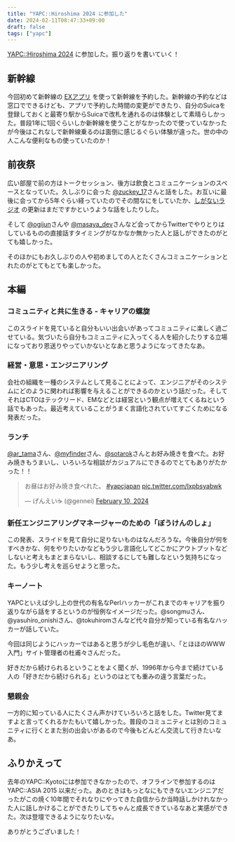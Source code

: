```yaml
---
title: "YAPC::Hiroshima 2024 に参加した"
date: 2024-02-11T08:47:33+09:00
draft: false
tags: ["yapc"]
---
```


[YAPC::Hiroshima 2024](https://yapcjapan.org/2024hiroshima/) に参加した。振り返りを書いていく！

## 新幹線

今回初めて新幹線の [EXアプリ](https://expy.jp/lp/app/) を使って新幹線を予約した。新幹線の予約などは窓口でできるけども、アプリで予約した時間の変更ができたり、自分のSuicaを登録しておくと最寄り駅からSuicaで改札を通れるのは体験として素晴らしかった。普段1年に1回ぐらいしか新幹線を使うことがなかったので使っていなかったが今後はこれなしで新幹線乗るのは面倒に感じるぐらい体験が違った。世の中の人こんな便利なもの使っていたのか！

## 前夜祭

広い部屋で前の方はトークセッション、後方は飲食とコミュニケーションのスペースとなっていた。久しぶりに会った [@zuckey_17](https://twitter.com/zuckey_17)さんと話をした。お互いに最後に会ってから5年ぐらい経っていたのでその間なにをしていたか、[しがないラジオ](https://twitter.com/shiganaiRadio) の更新はまだですかというような話をしたりした。

そして [@ogijun](https://twitter.com/ogijun)さんや [@masaya_dev](https://twitter.com/masaya_dev)さんなど会ってからTwitterでやりとりはしているものの直接話すタイミングがなかなか無かった人と話しができたのがとても嬉しかった。

そのほかにもお久しぶりの人や初めましての人とたくさんコミュニケーションとれたのがとてもとても楽しかった。

## 本編

### コミュニティと共に生きる - キャリアの螺旋

<script defer class="speakerdeck-embed" data-id="9f7a500cb9784dccbccb5f6aa540942a" data-ratio="1.7772511848341233" src="//speakerdeck.com/assets/embed.js"></script>

このスライドを見ていると自分もいい出会いがあってコミュニティに楽しく過ごせている。気づいたら自分もコミュニティに入ってくる人を紹介したりする立場になっており恩送りやっていかないとなあと思うようになってきたなあ。

### 経営・意思・エンジニアリング
<script defer class="speakerdeck-embed" data-id="a0c9a6d02aa244eeb5bfa0c0b28cb2e1" data-ratio="1.7772511848341233" src="//speakerdeck.com/assets/embed.js"></script>

会社の組織を一種のシステムとして見ることによって、エンジニアがそのシステムにどのように関われば影響を与えることができるのかという話だった。そしてそれはCTOはテックリード、EMなどとは経営という観点が増えてくるねという話でもあった。最近考えていることがうまく言語化されていてすごくためになる発表だった。

### ランチ

[@ar_tama](https://twitter.com/ar_tama)さん、[@myfinder](https://twitter.com/myfinder)さん、[@sotarok](https://twitter.com/sotarok)さんとお好み焼きを食べた。お好み焼きもうまいし、いろいろな相談がカジュアルにできるのでとてもありがたかった！！

<blockquote class="twitter-tweet"><p lang="ja" dir="ltr">お昼はお好み焼き食べれた。 <a href="https://twitter.com/hashtag/yapcjapan?src=hash&amp;ref_src=twsrc%5Etfw">#yapcjapan</a> <a href="https://t.co/Ixpbsyabwk">pic.twitter.com/Ixpbsyabwk</a></p>&mdash; げんえい☕ (@gennei) <a href="https://twitter.com/gennei/status/1756178546471686528?ref_src=twsrc%5Etfw">February 10, 2024</a></blockquote> <script async src="https://platform.twitter.com/widgets.js" charset="utf-8"></script>

###  新任エンジニアリングマネージャーのための「ぼうけんのしょ」

<script defer class="speakerdeck-embed" data-id="bc64260698fb46c580b8fa624dbd18d4" data-ratio="1.7772511848341233" src="//speakerdeck.com/assets/embed.js"></script>

この発表、スライドを見て自分に足りないものはなんだろうな。今後自分が何をすべきかな、何をやりたいかなどもう少し言語化してどこかにアウトプットなどしないと考えもまとまらないし、相談するにしても難しなという気持ちになった。もう少し考えを巡らせようと思った。

### キーノート

YAPCといえば少し上の世代の有名なPerlハッカーがこれまでのキャリアを振り返りながら話をするというのが恒例なイメージだった。@songmuさん、@yasuhiro_onishiさん、@tokuhiromさんなど代々自分が知っている有名なハッカーが話していた。

今回は同じようにハッカーではあると思うが少し毛色が違い、「とほほのWWW入門」サイト管理者の杜甫々さんだった。

好きだから続けられるということをよく聞くが、1996年から今まで続けている人の「好きだから続けられる」というのはとても重みの違う言葉だった。

### 懇親会

一方的に知っている人にたくさん声かけていろいろと話をした。Twitter見てますよと言ってくれるかたもいて嬉しかった。普段のコミュニティとは別のコミュニティに行くとまた別の出会いがあるので今後もどんどん交流して行きたいなあ。

## ふりかえって

去年のYAPC::Kyotoには参加できなかったので、オフラインで参加するのは YAPC::ASIA 2015 以来だった。あのときはもっとなにもできないエンジニアだったがこの焼く10年間でそれなりにやってきた自信からか当時話しかけれなかった人に話しかけることができたりしてちゃんと成長できているなあと実感ができた。次は登壇できるようになりたいな。

ありがとうございました！